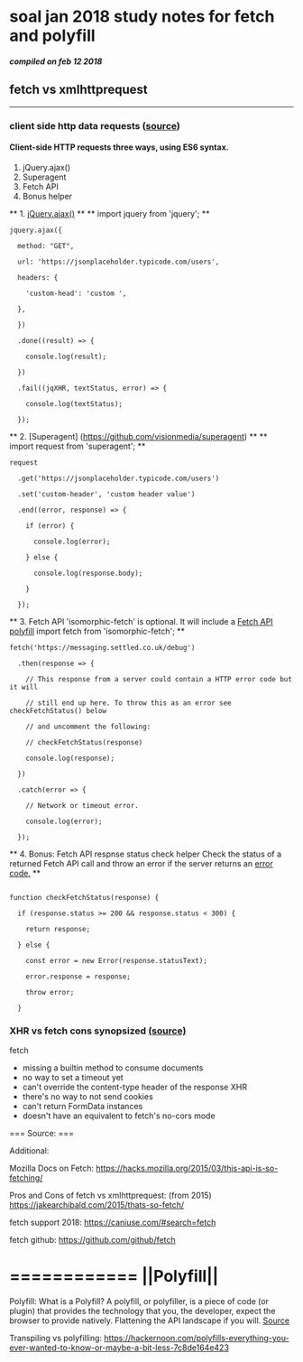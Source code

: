 # soal jan 2018 study notes for fetch and polyfill
##### compiled on feb 12 2018 

## fetch vs xmlhttprequest
----------------------------
### client side http data requests ([source](https://gist.github.com/hedleysmith/15fa60fda5ef4369636a4b23e018dc8f))


#### Client-side HTTP requests three ways, using ES6 syntax.
 1. jQuery.ajax()
 2. Superagent
 3. Fetch API
 4. Bonus helper

** 1. [jQuery.ajax()](http://api.jquery.com/jquery.ajax/) **
** import jquery from 'jquery'; **
```
jquery.ajax({

  method: "GET",

  url: 'https://jsonplaceholder.typicode.com/users',

  headers: {

    'custom-head': 'custom ',

  },

  })

  .done((result) => {

    console.log(result);

  })

  .fail((jqXHR, textStatus, error) => {

    console.log(textStatus);

  });

```



** 2. [Superagent] (https://github.com/visionmedia/superagent) **
** import request from 'superagent'; **
```
request

  .get('https://jsonplaceholder.typicode.com/users')

  .set('custom-header', 'custom header value')

  .end((error, response) => {

    if (error) {

      console.log(error);

    } else {

      console.log(response.body);

    }

  });
```


** 3. Fetch API
'isomorphic-fetch' is optional. It will include a [Fetch API polyfill](https://github.com/github/fetch) 
import fetch from 'isomorphic-fetch'; **
```
fetch('https://messaging.settled.co.uk/debug')

  .then(response => {

    // This response from a server could contain a HTTP error code but it will 

    // still end up here. To throw this as an error see checkFetchStatus() below

    // and uncomment the following:

    // checkFetchStatus(response)

    console.log(response);

  })

  .catch(error => {

    // Network or timeout error.

    console.log(error);

  });
```

** 4. Bonus: Fetch API respnse status check helper
Check the status of a returned Fetch API call and throw an error if the 
server returns an [error code.](https://www.tjvantoll.com/2015/09/13/fetch-and-errors/) **

```

function checkFetchStatus(response) {

  if (response.status >= 200 && response.status < 300) {

    return response;

  } else {

    const error = new Error(response.statusText);

    error.response = response;

    throw error;

  }

```


### XHR vs fetch cons synopsized [(source)](https://stackoverflow.com/questions/35549547/what-is-the-difference-between-the-fetch-api-and-xmlhttprequest?noredirect=1&lq=1)

fetch
- missing a builtin method to consume documents
- no way to set a timeout yet
- can't override the content-type header of the response
XHR
- there's no way to not send cookies
- can't return FormData instances
- doesn't have an equivalent to fetch's no-cors mode

=== Source:  ===

Additional: 

Mozilla Docs on Fetch: https://hacks.mozilla.org/2015/03/this-api-is-so-fetching/

Pros and Cons of fetch vs xmlhttprequest: (from 2015) https://jakearchibald.com/2015/thats-so-fetch/

fetch support 2018: https://caniuse.com/#search=fetch

fetch github: https://github.com/github/fetch


 
============
||Polyfill||
============
Polyfill: What is a Polyfill?
A polyfill, or polyfiller, is a piece of code (or plugin) that provides the technology that you, the developer, expect the browser to provide natively. Flattening the API landscape if you will.
[Source](https://remysharp.com/2010/10/08/what-is-a-polyfill)

Transpiling vs polyfilling: https://hackernoon.com/polyfills-everything-you-ever-wanted-to-know-or-maybe-a-bit-less-7c8de164e423







